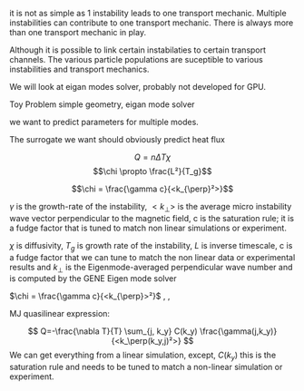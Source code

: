 it is not as simple as 1 instability leads to one transport mechanic. Multiple instabilities can contribute to one transport mechanic. There is always more than one transport mechanic in play. 

Although it is possible to link certain instabilaties to certain transport channels. The various particle populations are suceptible to various instabilities and transport mechanics. 

We will look at eigan modes solver, probably not developed for GPU.

Toy Problem
simple geometry, eigan mode solver

we want to predict parameters for multiple modes. 

The surrogate we want should obviously predict heat flux

$$
Q = n \Delta T \chi
$$
$$\chi \propto \frac{L²}{T_g}$$

$$\chi = \frac{\gamma c}{<k_{\perp}²>}$$


$\gamma$ is the growth-rate of the instability, $<k_{\perp}>$
is the average micro instability wave vector perpendicular to the magnetic field, c is the saturation rule; it is a fudge factor that is tuned to match non linear simulations or experiment.

$\chi$ is diffusivity, $T_g$ is growth rate of the instability, $L$ is inverse timescale, c is a fudge factor that we can tune to match the non linear data or experimental results and $k_{\perp}$ is the Eigenmode-averaged perpendicular wave number and is computed by the GENE Eigen mode solver

$\chi = \frac{\gamma c}{<k_{\perp}>²}$ , , 

MJ quasilinear expression:

$$
Q=-\frac{\nabla T}{T} \sum_{j, k_y} C(k_y) \frac{\gamma(j,k_y)}{<k_\perp(k_y,j)²>}   
$$
We can get everything from a linear simulation, except, $C(k_y)$ this is the saturation rule and needs to be tuned to match a non-linear simulation or experiment.  
